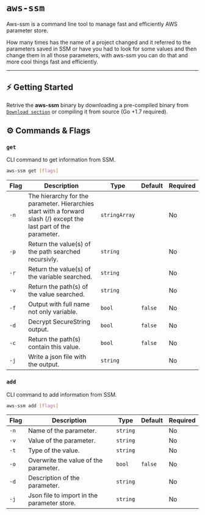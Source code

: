 # `aws-ssm`

Aws-ssm is a command line tool to manage fast and efficiently AWS parameter store.

How many times has the name of a project changed and it referred to the parameters saved in SSM or have you had to look for some values and then change them in all those parameters, with aws-ssm you can do that and more cool  things fast and efficiently.

***

## ⚡️ Getting Started
Retrive the <b>aws-ssm</b> binary by downloading a pre-compiled binary from [`Download section`](https://github.com/namku/aws-ssm/tags) or compiling it from source (Go +1.7 required).

## ⚙️  Commands & Flags

### `get`

CLI command to get information from SSM.

```bash
aws-ssm get [flags]
```

| Flag | Description                                                                                                        | Type          | Default | Required |
|------|--------------------------------------------------------------------------------------------------------------------|---------------|---------|----------|
| `-n` | The hierarchy for the parameter. Hierarchies start with a forward slash (/) except the last part of the parameter. | `stringArray` |         | No       |
| `-p` | Return the value(s) of the path searched recursivly.                                                               | `string`      |         | No       |
| `-r` | Return the value(s) of the variable searched.                                                                      | `string`      |         | No       |
| `-v` | Return the path(s) of the value searched.                                                                          | `string`      |         | No       |
| `-f` | Output with full name not only variable.                                                                           | `bool`        | `false` | No       |
| `-d` | Decrypt SecureString output.                                                                                       | `bool`        | `false` | No       |
| `-c` | Return the path(s) contain this value.                                                                             | `bool`        | `false` | No       |
| `-j` | Write a json file with the output.                                                                                 | `string`      |         | No       |


### `add`

CLI command to add information from SSM.

```bash
aws-ssm add [flags]
```

| Flag | Description                                          | Type          | Default | Required |
|------|------------------------------------------------------|---------------|---------|----------|
| `-n` | Name of the parameter.                               | `string`      |         | No       |
| `-v` | Value of the parameter.                              | `string`      |         | No       |
| `-t` | Type of the value.                                   | `string`      |         | No       |
| `-o` | Overwrite the value of the parameter.                | `bool`        | `false` | No       |
| `-d` | Description of the parameter.                        | `string`      |         | No       |
| `-j` | Json file to import in the parameter store.          | `string`      |         | No       |


